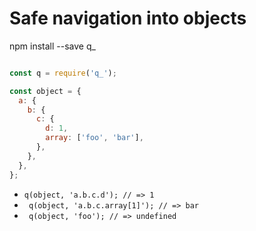 # Safe navigation into objects

npm install --save q_

```js

const q = require('q_');

const object = {
  a: {
    b: {
      c: {
        d: 1,
        array: ['foo', 'bar'],
      },
    },
  },
};
```

 - ``` q(object, 'a.b.c.d'); // => 1 ```
 - ``` q(object, 'a.b.c.array[1]'); // => bar```
 - ``` q(object, 'foo'); // => undefined```
